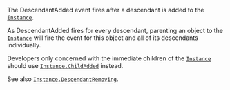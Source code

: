 The DescendantAdded event fires after a descendant is added to the
[`Instance`](https://create.roblox.com/docs/reference/engine/classes/Instance).

As DescendantAdded fires for every descendant, parenting an object to the
[`Instance`](https://create.roblox.com/docs/reference/engine/classes/Instance) will fire the event for this object and all of its
descendants individually.

Developers only concerned with the immediate children of the
[`Instance`](https://create.roblox.com/docs/reference/engine/classes/Instance) should use [`Instance.ChildAdded`](https://create.roblox.com/docs/reference/engine/classes/Instance#ChildAdded) instead.

See also [`Instance.DescendantRemoving`](https://create.roblox.com/docs/reference/engine/classes/Instance#DescendantRemoving).